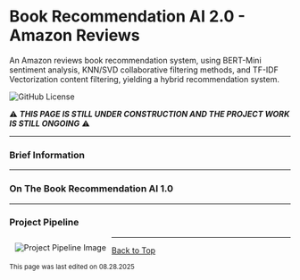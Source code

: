 # Book Recommendation AI 2.0 - Amazon Reviews

An Amazon reviews book recommendation system, using BERT-Mini sentiment analysis, KNN/SVD collaborative filtering methods, and TF-IDF Vectorization content filtering, yielding a hybrid recommendation system. 

![GitHub License](https://img.shields.io/github/license/RandomKiddo/BookRecommendationAI2.0)

:warning: ***THIS PAGE IS STILL UNDER CONSTRUCTION AND THE PROJECT WORK IS STILL ONGOING*** :warning:

___

### Brief Information


___

### On The Book Recommendation AI 1.0

___

### Project Pipeline

<img style="float: left; padding: 10px 10px 10px 10px;" src="Pipelin.png" alt="Project Pipeline Image"/>

___

[Back to Top](#goodreads-book-recommendation-ai)

<sub>This page was last edited on 08.28.2025</sub>